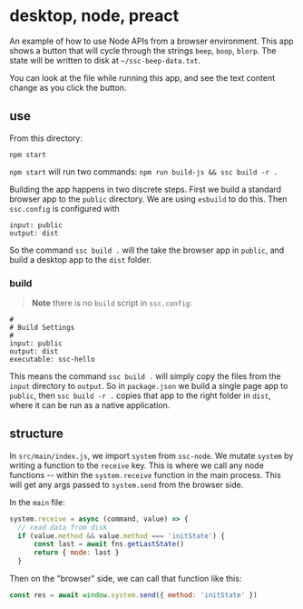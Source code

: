 # desktop, node, preact
An example of how to use Node APIs from a browser environment. This app shows a button that will cycle through the strings `beep`, `boop`, `blorp`. The state will be written to disk at `~/ssc-beep-data.txt`.

You can look at the file while running this app, and see the text content change as you click the button.

## use
From this directory:
```
npm start
```

`npm start` will run two commands: `npm run build-js && ssc build -r .` 

Building the app happens in two discrete steps. First we build a standard browser app to the `public` directory. We are using `esbuild` to do this. Then `ssc.config` is configured with
```
input: public
output: dist
```

So the command `ssc build .` will the take the browser app in `public`, and build a desktop app to the `dist` folder.

### build

> **Note**
> there is no `build` script in `ssc.config`:

```
#
# Build Settings
#
input: public
output: dist
executable: ssc-hello
```

This means the command `ssc build .` will simply copy the files from the `input` directory to `output`. So in `package.json` we build a single page app to `public`, then `ssc build -r .` copies that app to the right folder in `dist`, where it can be run as a native application.

## structure
In `src/main/index.js`, we import `system` from `ssc-node`. We mutate `system` by writing a function to the `receive` key. This is where we call any node functions -- within the `system.receive` function in the main process. This will get any args passed to `system.send` from the browser side.

In the `main` file:

```js
system.receive = async (command, value) => {
  // read data from disk
  if (value.method && value.method === 'initState') {
      const last = await fns.getLastState()
      return { mode: last }
  }
```

Then on the "browser" side, we can call that function like this:
```js
const res = await window.system.send({ method: 'initState' })
```
